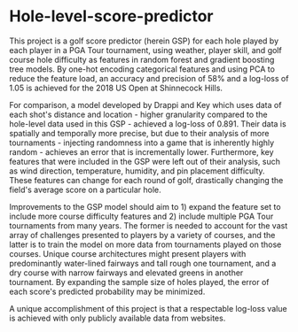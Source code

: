 # Hole-level-score-predictor

This project is a golf score predictor (herein GSP) for each hole played by each player in a PGA Tour tournament, using weather, player skill, and golf course hole difficulty as features in random forest and gradient boosting tree models. By one-hot encoding categorical features and using PCA to reduce the feature load, an accuracy and precision of 58% and a log-loss of 1.05 is achieved for the 2018 US Open at Shinnecock Hills.

For comparison, a model developed by Drappi and Key which uses data of each shot's distance and location - higher granularity compared to the hole-level data used in this GSP - achieved a log-loss of 0.891. Their data is spatially and temporally more precise, but due to their analysis of more tournaments - injecting randomness into a game that is inherently highly random - achieves an error that is incrementally lower. Furthermore, key features that were included in the GSP were left out of their analysis, such as wind direction, temperature, humidity, and pin placement difficulty. These features can change for each round of golf, drastically changing the field's average score on a particular hole.

Improvements to the GSP model should aim to 1) expand the feature set to include more course difficulty features and 2) include multiple PGA Tour tournaments from many years. The former is needed to account for the vast array of challenges presented to players by a variety of courses, and the latter is to train the model on more data from tournaments played on those courses. Unique course architectures might present players with predominantly water-lined fairways and tall rough one tournament, and a dry course with narrow fairways and elevated greens in another tournament. By expanding the sample size of holes played, the error of each score's predicted probability may be minimized.

A unique accomplishment of this project is that a respectable log-loss value is achieved with only publicly available data from websites.
